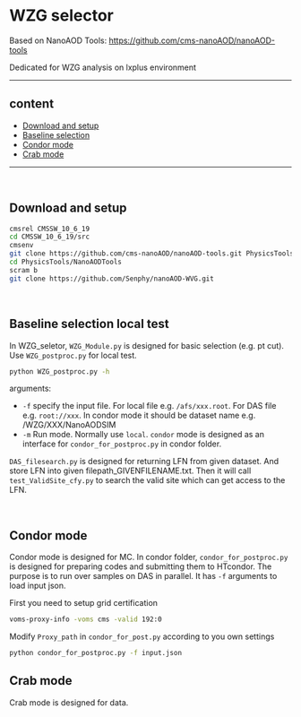 # WZG selector
Based on NanoAOD Tools: <https://github.com/cms-nanoAOD/nanoAOD-tools>

Dedicated for WZG analysis on lxplus environment

--------------
## content

- [Download and setup](#Download-and-setup)
- [Baseline selection](#Baseline-selection)
- [Condor mode](#Condor-mode)
- [Crab mode](#Crab-mode)

--------------
<br>

## <span id="Download-and-setup"> Download and setup </span> 

```bash
cmsrel CMSSW_10_6_19
cd CMSSW_10_6_19/src
cmsenv
git clone https://github.com/cms-nanoAOD/nanoAOD-tools.git PhysicsTools/NanoAODTools 
cd PhysicsTools/NanoAODTools
scram b
git clone https://github.com/Senphy/nanoAOD-WVG.git
```
<br>

## <span id="Baseline-selection"> Baseline selection local test</span>
In WZG_seletor, `WZG_Module.py` is designed for basic selection (e.g. pt cut). Use `WZG_postproc.py` for local test.

```bash
python WZG_postproc.py -h
```

arguments:
- `-f`  specify the input file. For local file e.g. `/afs/xxx.root`. For DAS file e.g. `root://xxx`. In condor mode it should be dataset name e.g. /WZG/XXX/NanoAODSIM
- `-m`  Run mode. Normally use `local`. `condor` mode is designed as an interface for `condor_for_postproc.py` in condor folder.


`DAS_filesearch.py` is designed for returning LFN from given dataset. And store LFN into given filepath_GIVENFILENAME.txt. Then it will call `test_ValidSite_cfy.py` to search the valid site which can get access to the LFN.

<br>

## <span id="Condor-mode"> Condor mode </span>
Condor mode is designed for MC. 
In condor folder, `condor_for_postproc.py` is designed for preparing codes and submitting them to HTcondor. The purpose is to run over samples on DAS in parallel. It has `-f` arguments to load input json.

First you need to setup grid certification
```bash
voms-proxy-info -voms cms -valid 192:0
```
Modify `Proxy_path` in `condor_for_post.py` according to you own settings

```bash
python condor_for_postproc.py -f input.json
```
## <span id="Crab-mode"> Crab mode </span>
Crab mode is designed for data.


